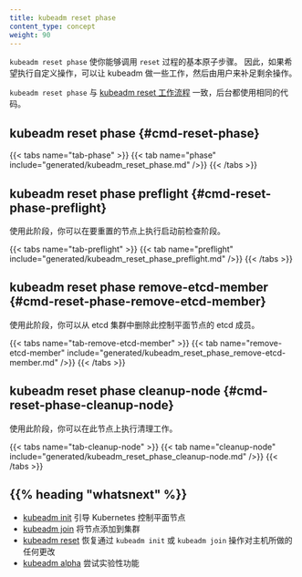 ```yaml
---
title: kubeadm reset phase
content_type: concept
weight: 90
---
```



`kubeadm reset phase` 使你能够调用 `reset` 过程的基本原子步骤。
因此，如果希望执行自定义操作，可以让 kubeadm 做一些工作，然后由用户来补足剩余操作。

`kubeadm reset phase` 与
[kubeadm reset 工作流程](/zh-cn/docs/reference/setup-tools/kubeadm/kubeadm-reset/#reset-workflow)
一致，后台都使用相同的代码。

## kubeadm reset phase {#cmd-reset-phase}

{{< tabs name="tab-phase" >}}
{{< tab name="phase" include="generated/kubeadm_reset_phase.md" />}}
{{< /tabs >}}

## kubeadm reset phase preflight {#cmd-reset-phase-preflight}

使用此阶段，你可以在要重置的节点上执行启动前检查阶段。

{{< tabs name="tab-preflight" >}}
{{< tab name="preflight" include="generated/kubeadm_reset_phase_preflight.md" />}}
{{< /tabs >}}

## kubeadm reset phase remove-etcd-member {#cmd-reset-phase-remove-etcd-member}

使用此阶段，你可以从 etcd 集群中删除此控制平面节点的 etcd 成员。

{{< tabs name="tab-remove-etcd-member" >}}
{{< tab name="remove-etcd-member" include="generated/kubeadm_reset_phase_remove-etcd-member.md" />}}
{{< /tabs >}}

## kubeadm reset phase cleanup-node {#cmd-reset-phase-cleanup-node}

使用此阶段，你可以在此节点上执行清理工作。

{{< tabs name="tab-cleanup-node" >}}
{{< tab name="cleanup-node" include="generated/kubeadm_reset_phase_cleanup-node.md" />}}
{{< /tabs >}}

## {{% heading "whatsnext" %}}

* [kubeadm init](/zh-cn/docs/reference/setup-tools/kubeadm/kubeadm-init/)
  引导 Kubernetes 控制平面节点
* [kubeadm join](/zh-cn/docs/reference/setup-tools/kubeadm/kubeadm-join/)
  将节点添加到集群
* [kubeadm reset](/zh-cn/docs/reference/setup-tools/kubeadm/kubeadm-reset/)
  恢复通过 `kubeadm init` 或 `kubeadm join` 操作对主机所做的任何更改
* [kubeadm alpha](/zh-cn/docs/reference/setup-tools/kubeadm/kubeadm-alpha/)
  尝试实验性功能

